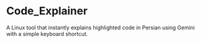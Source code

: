 # Code_Explainer
A Linux tool that instantly explains highlighted code in Persian using Gemini with a simple keyboard shortcut.
